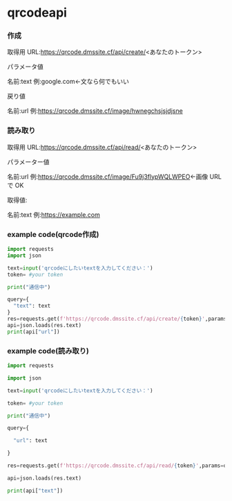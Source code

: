 # qrcodeapi

### 作成


取得用 URL:https://qrcode.dmssite.cf/api/create/<あなたのトークン>

パラメータ値

名前:text 例:google.com<-文なら何でもいい

戻り値

名前:url 例:https://qrcode.dmssite.cf/image/hwnegchsjsjdjsne

### 読み取り

取得用 URL:https://qrcode.dmssite.cf/api/read/<あなたのトークン>


パラメーター値

名前:url 例:https://qrcode.dmssite.cf/image/Fu9j3flypWQLWPEO<-画像 URL で OK

取得値:

名前:text 例:https://example.com


### example code(qrcode作成)
```python
import requests
import json

text=input('qrcodeにしたいtextを入力してください：')
token= #your token

print("通信中")

query={
  "text": text
}
res=requests.get(f'https://qrcode.dmssite.cf/api/create/{token}',params=query)
api=json.loads(res.text)
print(api["url"])
```

### example code(読み取り)
```python
import requests

import json

text=input('qrcodeにしたいtextを入力してください：')

token= #your token

print("通信中")

query={

  "url": text

}

res=requests.get(f'https://qrcode.dmssite.cf/api/read/{token}',params=query)

api=json.loads(res.text)

print(api["text"])
```
